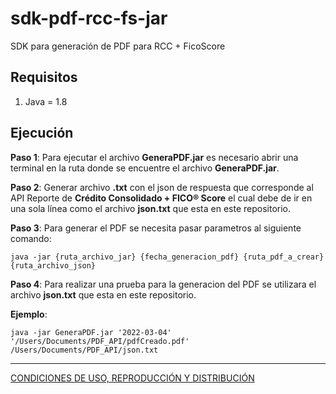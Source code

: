 # sdk-pdf-rcc-fs-jar

SDK para generación de PDF para RCC + FicoScore
## Requisitos

1. Java = 1.8

## Ejecución

**Paso 1**: Para ejecutar el archivo **GeneraPDF.jar** es necesario abrir una terminal en la ruta donde se encuentre el archivo **GeneraPDF.jar**.

**Paso 2**: Generar archivo **.txt** con el json de respuesta que corresponde al API Reporte de **Crédito Consolidado + FICO® Score** el cual debe de ir en una sola línea como el archivo **json.txt** que esta en este repositorio.

**Paso 3**: Para generar el PDF se necesita pasar parametros al siguiente comando:


```shell
java -jar {ruta_archivo_jar} {fecha_generacion_pdf} {ruta_pdf_a_crear} {ruta_archivo_json}
```
**Paso 4**: Para realizar una prueba para la generacion del PDF se utilizara el archivo **json.txt** que esta en este repositorio.

**Ejemplo**:
```shell
java -jar GeneraPDF.jar '2022-03-04' '/Users/Documents/PDF_API/pdfCreado.pdf' /Users/Documents/PDF_API/json.txt
```

---
[CONDICIONES DE USO, REPRODUCCIÓN Y DISTRIBUCIÓN](https://github.com/APIHub-CdC/licencias-cdc)

[1]: https://getcomposer.org/doc/00-intro.md#installation-linux-unix-macos